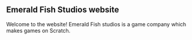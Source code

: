 ## Emerald Fish Studios website
Welcome to the website! Emerald Fish studios is a game company which makes games on Scratch.
